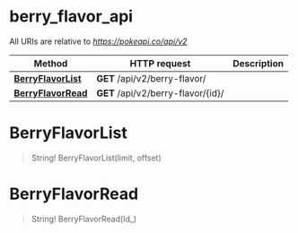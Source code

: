 # berry_flavor_api

All URIs are relative to *https://pokeapi.co/api/v2*

Method | HTTP request | Description
------------- | ------------- | -------------
[**BerryFlavorList**](berry_flavor_api.md#BerryFlavorList) | **GET** /api/v2/berry-flavor/ | 
[**BerryFlavorRead**](berry_flavor_api.md#BerryFlavorRead) | **GET** /api/v2/berry-flavor/{id}/ | 


<a name="BerryFlavorList"></a>
# **BerryFlavorList**
> String! BerryFlavorList(limit, offset)


<a name="BerryFlavorRead"></a>
# **BerryFlavorRead**
> String! BerryFlavorRead(Id_)


